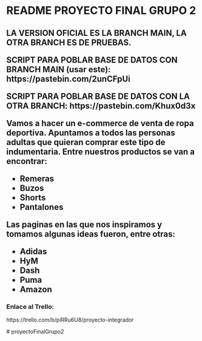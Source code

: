 <h1>README PROYECTO FINAL GRUPO 2<h2>
  <p>
  LA VERSION OFICIAL ES LA BRANCH MAIN, LA OTRA BRANCH ES DE PRUEBAS.
 </p>
SCRIPT PARA POBLAR BASE DE DATOS CON BRANCH MAIN (usar este):
https://pastebin.com/2unCFpUi
   </p>
  <p>
SCRIPT PARA POBLAR BASE DE DATOS CON LA OTRA BRANCH:
https://pastebin.com/Khux0d3x
    </p>
  
  

<p>
Vamos a hacer un e-commerce de venta de ropa deportiva. Apuntamos a todos las personas adultas que quieran comprar este tipo de indumentaria. Entre nuestros productos se van a encontrar:
</p>
<ul>
  <li>Remeras</li>
  <li>Buzos</li>
  <li>Shorts</li>
  <li>Pantalones</li>
</ul>

<p>
Las paginas en las que nos inspiramos y tomamos algunas ideas fueron, entre otras:
</p>
<ul>
  <li>Adidas</li>
  <li>HyM</li>
  <li>Dash</li>
  <li>Puma</li>
  <li>Amazon</li>
</ul>

<h3>Enlace al Trello:</h3>
<p>https://trello.com/b/piRRu6U8/proyecto-integrador</p>
#   p r o y e c t o F i n a l G r u p o 2 
 
 
